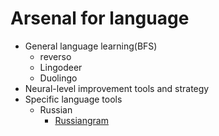 # Arsenal for language
- General language learning(BFS)
  - reverso
  - Lingodeer
  - Duolingo
- Neural-level improvement tools and strategy
- Specific language tools
  - Russian
    - [Russiangram](https://russiangram.com/)